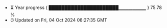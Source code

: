 - ⏳ Year progress { ██████████████████████▁▁▁▁▁▁▁▁ } 75.78 %
- ⏰ Updated on Fri, 04 Oct 2024 08:27:35 GMT


